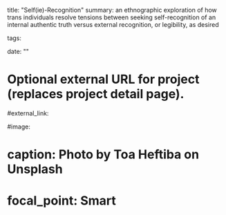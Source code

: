 title: "Self(ie)-Recognition"
summary: an ethnographic exploration of how trans individuals resolve tensions between seeking self-recognition of an internal authentic truth versus external recognition, or legibility, as desired

tags:

date: ""

# Optional external URL for project (replaces project detail page).
#external_link: 

#image:
#  caption: Photo by Toa Heftiba on Unsplash
#  focal_point: Smart
